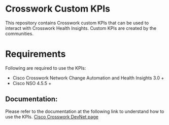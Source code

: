 # Crosswork Custom KPIs

This repository contains Crosswork custom KPIs that can be used to interact with Crosswork Health Insights.
Custom KPIs are created by the communities.

# Requirements
Following are required to use the KPIs:

* Cisco Crosswork Network Change Automation and Health Insights 3.0 +
* Cisco NSO 4.5.5 +


## Documentation:

Please refer to the documentation at the following link to understand how to use the KPIs. 
[Cisco Crosswork DevNet page](https://developer.cisco.com/docs/crosswork/)
